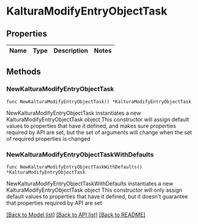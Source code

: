 # KalturaModifyEntryObjectTask

## Properties

Name | Type | Description | Notes
------------ | ------------- | ------------- | -------------

## Methods

### NewKalturaModifyEntryObjectTask

`func NewKalturaModifyEntryObjectTask() *KalturaModifyEntryObjectTask`

NewKalturaModifyEntryObjectTask instantiates a new KalturaModifyEntryObjectTask object
This constructor will assign default values to properties that have it defined,
and makes sure properties required by API are set, but the set of arguments
will change when the set of required properties is changed

### NewKalturaModifyEntryObjectTaskWithDefaults

`func NewKalturaModifyEntryObjectTaskWithDefaults() *KalturaModifyEntryObjectTask`

NewKalturaModifyEntryObjectTaskWithDefaults instantiates a new KalturaModifyEntryObjectTask object
This constructor will only assign default values to properties that have it defined,
but it doesn't guarantee that properties required by API are set


[[Back to Model list]](../README.md#documentation-for-models) [[Back to API list]](../README.md#documentation-for-api-endpoints) [[Back to README]](../README.md)


